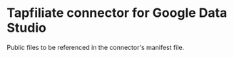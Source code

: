 # Tapfiliate connector for Google Data Studio
Public files to be referenced in the connector's manifest file.
